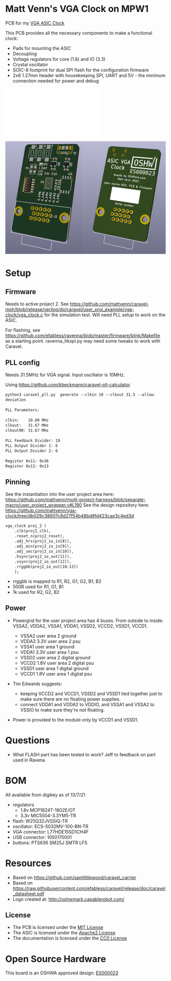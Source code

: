 Matt Venn's VGA Clock on MPW1
=============================

PCB for my [VGA ASIC Clock](https://www.zerotoasiccourse.com/post/vga_clock/)

This PCB provides all the necessary components to make a functional clock:

 * Pads for mounting the ASIC
 * Decoupling
 * Voltage regulators for core (1.8) and IO (3.3)
 * Crystal oscillator
 * SOIC-8 footprint for dual SPI flash for the configuration firmware
 * 2x6 1.27mm header with housekeeping SPI, UART and 5V - the minimum connection needed for power and debug

![Schematic](rev0.1/carrier.pdf)

![boards](docs/combined_boards.png)

# Setup

## Firmware

Needs to active project 2. See https://github.com/mattvenn/caravel-mph/blob/release/verilog/dv/caravel/user_proj_example/vga-clock/vga_clock.c for the simulation test.
Will need PLL setup to work on the ASIC.

For flashing, see https://github.com/efabless/ravenna/blob/master/firmware/blink/Makefile as a starting point. ravenna_hkspi.py may need some tweaks to work with Caravel.

## PLL config

Needs 31.5MHz for VGA signal.
Input oscillator is 10MHz.

Using https://github.com/kbeckmann/caravel-pll-calculator

    python3 caravel_pll.py  generate --clkin 10 --clkout 31.5 --allow-deviation

    PLL Parameters:

    clkin:    10.00 MHz
    clkout:   31.67 MHz
    clkout90: 31.67 MHz

    PLL Feedback Divider: 19
    PLL Output Divider 1: 6
    PLL Output Divider 2: 6

    Register 0x11: 0x36
    Register 0x12: 0x13

## Pinning

See the instantiation into the user project area here: https://github.com/mattvenn/multi-project-harness/blob/separate-macro/user_project_wrapper.v#L190
See the design repository here: https://github.com/mattvenn/vga-clock/tree/db029c38607c8d27f54b48bd8fd423cae3c4ed3d

    vga_clock proj_2 (
        .clk(proj2_clk),
        .reset_n(proj2_reset),
        .adj_hrs(proj2_io_in[8]),
        .adj_min(proj2_io_in[9]),
        .adj_sec(proj2_io_in[10]),
        .hsync(proj2_io_out[11]),
        .vsync(proj2_io_out[12]),
        .rrggbb(proj2_io_out[18:13])
        );

* rrggbb is mapped to R1, R2, G1, G2, B1, B2
* 500R used for R1, G1, B1
* 1k used for R2, G2, B2

## Power

* Powergrid for the user project area has 4 buses. From outside to inside:  VSSA2, VDDA2, VSSA1, VDDA1, VSSD2, VCCD2, VSSD1, VCCD1.
    * VSSA2 user area 2 ground
    * VDDA2 3.3V user area 2 psu
    * VSSA1 user area 1 ground
    * VDDA1 3.3V user area 1 psu
    * VSSD2 user area 2 digital ground
    * VCCD2 1.8V user area 2 digital psu
    * VSSD1 user area 1 digital ground
    * VCCD1 1.8V user area 1 digital psu

* Tim Edwards suggests:
    * keeping VCCD2 and VCCD1, VSSD2 and VSSD1 tied together just to make sure there are no floating power supplies.  
    * connect VDDA1 and VDDA2 to VDDIO, and VSSA1 and VSSA2 to VSSIO to make sure they're not floating.  

* Power is provided to the module only by VCCD1 and VSSD1.

# Questions

* What FLASH part has been tested to work? Jeff to feedback on part used in Ravena

# BOM

All available from digikey as of 13/7/21

* regulators
    * 1.8v MCP1824T-1802E/OT
    * 3.3v MIC5504-3.3YM5-TR
* flash: W25Q32JVSSIQ-TR
* oscillator: ECS-5032MV-100-BN-TR 
* VGA connector: L77HDE15SD1CH4F
* USB connector: 1050170001
* buttons: PTS636 SM25J SMTR LFS

# Resources

* Based on https://github.com/samlittlewood/caravel_carrier
* Based on https://raw.githubusercontent.com/efabless/caravel/release/doc/caravel_datasheet.pdf
* Logo created at: http://oshwmark.capablerobot.com/

## License

* The PCB is licensed under the [MIT License](LICENSE)
* The ASIC is licensed under the [Apache2 License](https://github.com/mattvenn/vga-clock/blob/master/LICENSE-2.0.txt)
* The documentation is licensed under the [CC0 License](CC0_license)

# Open Source Hardware

This board is an OSHWA approved design: [ES000023](https://certification.oshwa.org/es000023.html)

